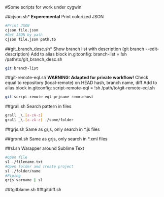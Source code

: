 #Some scripts for work under cygwin

##cjson.sh*
**Experemental**
Print colorized JSON
```bash
#Print JSON
cjson file.json
#Get JSON by path
cjson file.json path.to
```
##git_branch_desc.sh*
Show branch list with description (git branch --edit-description)
Add to alias block in.gitconfig: branch-list = !sh /path/to/git_branch_desc.sh
```bash
git branch-list
```

##git-remote-eql.sh
**WARNING: Adapted for private workflow!**
Check equal to repository (local-remote) on HEAD hash, branch name, diff
Add to alias block in.gitconfig: script-remote-eql = !sh /path/to/git-remote-eql.sh
```bash
git script-remote-eql prjname remotehost
```

##grall.sh
Search pattern in files
```bash
grall _\.[a-zA-z]
grall _\.[a-zA-z] ./some/folder
```

##grjs.sh
Same as grjs, only search in *.js files

##grxml.sh
Same as grjs, only search in *.xml files

##sl.sh
Warapper around Sublime Text
```bash
#Open file
sl ./filename.txt
#Open folder and create project
sl ./folder/name
#Piping
grjs varname | sl
```

##tgitblame.sh
##tgitdiff.sh